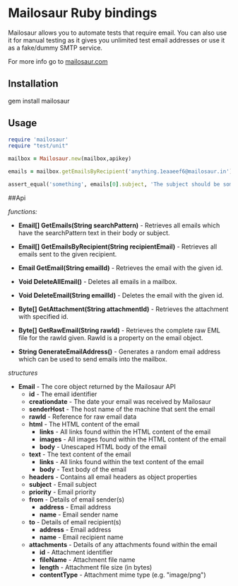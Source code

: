 # Mailosaur Ruby bindings

Mailosaur allows you to automate tests that require email. You can also use it for manual testing as it gives you unlimited test email addresses or use it as a fake/dummy SMTP service.

For more info go to [mailosaur.com](https://mailosaur.com/)


## Installation

  gem install mailosaur

## Usage
```ruby
require 'mailosaur'
require "test/unit"

mailbox = Mailosaur.new(mailbox,apikey)

emails = mailbox.getEmailsByRecipient('anything.1eaaeef6@mailosaur.in')

assert_equal('something', emails[0].subject, 'The subject should be something')
```
##Api

*functions:*

- **Email[] GetEmails(String searchPattern)** - Retrieves all emails which have the searchPattern text in their body or subject.

- **Email[] GetEmailsByRecipient(String recipientEmail)** - 
Retrieves all emails sent to the given recipient.

- **Email GetEmail(String emailId)** - 
Retrieves the email with the given id.

- **Void DeleteAllEmail()** - 
Deletes all emails in a mailbox.

- **Void DeleteEmail(String emailId)** - 
Deletes the email with the given id.

- **Byte[] GetAttachment(String attachmentId)** - 
Retrieves the attachment with specified id.

- **Byte[] GetRawEmail(String rawId)** - 
Retrieves the complete raw EML file for the rawId given. RawId is a property on the email object.

- **String GenerateEmailAddress()** - 
Generates a random email address which can be used to send emails into the mailbox.

*structures*

- **Email** - The core object returned by the Mailosaur API
  - **id** - The email identifier
  - **creationdate** - The date your email was received by Mailosaur
  - **senderHost** - The host name of the machine that sent the email
  - **rawId** - Reference for raw email data
  - **html** - The HTML content of the email
    - **links** - All links found within the HTML content of the email
    - **images** - All images found within the HTML content of the email
    - **body** - Unescaped HTML body of the email
  - **text** - The text content of the email
    - **links** - All links found within the text content of the email
    - **body** - Text body of the email
  - **headers** - Contains all email headers as object properties
  - **subject** - Email subject
  - **priority** - Email priority
  - **from** - Details of email sender(s)
    - **address** - Email address
    - **name** - Email sender name
  - **to** - Details of email recipient(s)
    - **address** - Email address
    - **name** - Email recipient name
  - **attachments** - Details of any attachments found within the email
    - **id** - Attachment identifier
    - **fileName** - Attachment file name
    - **length** - Attachment file size (in bytes)
    - **contentType** - Attachment mime type (e.g. "image/png")
